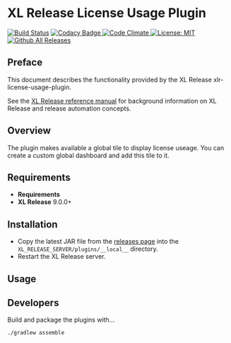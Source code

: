 # XL Release License Usage Plugin

[![Build Status][xlr-license-usage-plugin-travis-image]][xlr-license-usage-plugin-travis-url]
[![Codacy Badge][xlr-license-usage-plugin-codacy-image] ][xlr-license-usage-plugin-codacy-url]
[![Code Climate][xlr-license-usage-plugin-code-climate-image] ][xlr-license-usage-plugin-code-climate-url]
[![License: MIT][xlr-license-usage-plugin-license-image]][xlr-license-usage-plugin-license-url]
[![Github All Releases][xlr-license-usage-plugin-downloads-image]]()

## Preface

This document describes the functionality provided by the XL Release xlr-license-usage-plugin. 
 
See the [XL Release reference manual](https://docs.xebialabs.com/xl-release) for background information on XL Release and release automation concepts.  

## Overview

The plugin makes available a global tile to display license useage.  You can create a custom global dashboard and add this tile to it.

## Requirements

* **Requirements**
*  **XL Release**   9.0.0+

## Installation

*   Copy the latest JAR file from the [releases page](https://github.com/xebialabs-community/xlr-license-usage-plugin/releases) into the `XL_RELEASE_SERVER/plugins/__local__` directory.
*   Restart the XL Release server.

## Usage

## Developers 

Build and package the plugins with...

```bash
./gradlew assemble
```

[xlr-license-usage-plugin-travis-image]: https://travis-ci.org/xebialabs-community/xlr-license-usage-plugin.svg?branch=master
[xlr-license-usage-plugin-travis-url]: https://travis-ci.org/xebialabs-community/xlr-license-usage-plugin

[xlr-license-usage-plugin-codacy-image]: https://api.codacy.com/project/badge/Grade/88dec34743b84dac8f9aaaa665a99207
[xlr-license-usage-plugin-codacy-url]: https://www.codacy.com/app/ladamato/xlr-license-usage-plugin

[xlr-license-usage-plugin-code-climate-image]: https://codeclimate.com/github/xebialabs-community/xlr-license-usage-plugin/badges/gpa.svg
[xlr-license-usage-plugin-code-climate-url]: https://codeclimate.com/github/xebialabs-community/xlr-license-usage-plugin

[xlr-license-usage-plugin-license-image]: https://img.shields.io/badge/License-MIT-yellow.svg
[xlr-license-usage-plugin-license-url]: https://opensource.org/licenses/MIT
[xlr-license-usage-plugin-downloads-image]: https://img.shields.io/github/downloads/xebialabs-community/xlr-license-usage-plugin/total.svg
